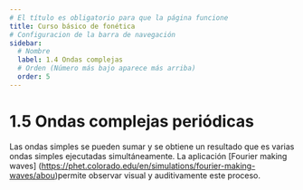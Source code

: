 ```yaml
---
# El título es obligatorio para que la página funcione
title: Curso básico de fonética
# Configuracion de la barra de navegación
sidebar:
  # Nombre
  label: 1.4 Ondas complejas
  # Orden (Número más bajo aparece más arriba)
  order: 5
---
```

# 1.5 Ondas complejas periódicas

Las ondas simples se pueden sumar y se obtiene un resultado que es varias ondas simples ejecutadas simultáneamente. La aplicación [Fourier making waves] (https://phet.colorado.edu/en/simulations/fourier-making-waves/abou)permite observar visual y auditivamente este proceso.
